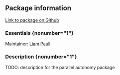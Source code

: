 <div id='parallel_autonomy-autogenerated' markdown='1'>


<!-- do not edit this file, autogenerated -->

## Package information 

[Link to package on Github](github:org=duckietown,repo=Software,path=50-misc-additional-functionality/parallel_autonomy,branch=master)

### Essentials {nonumber="1"}

Maintainer: [Liam Paull](mailto:lpaull@mit.edu)

### Description {nonumber="1"}

TODO: description for the parallel autonomy package



</div>

